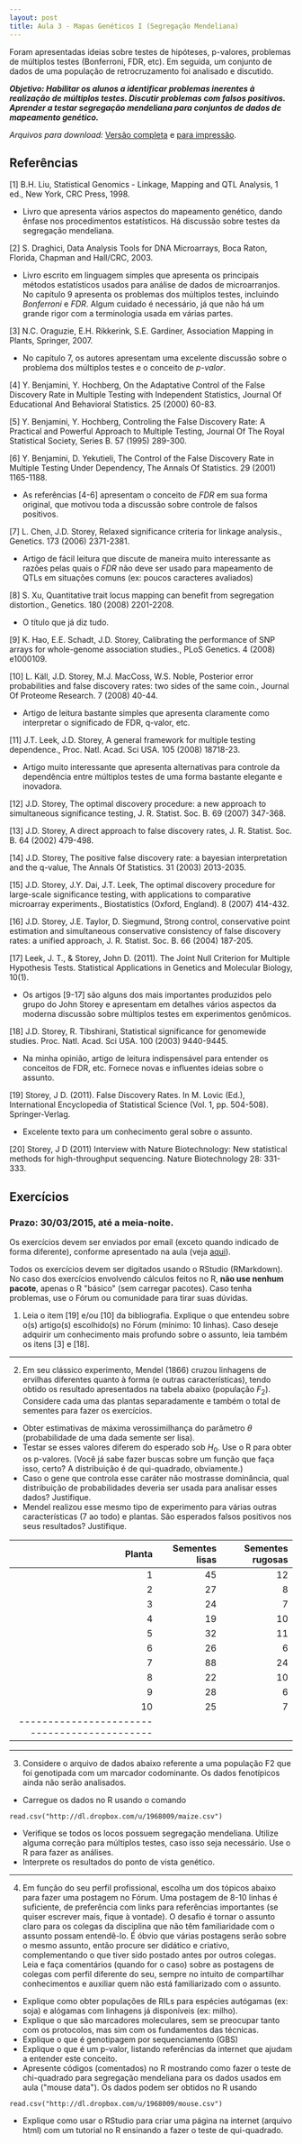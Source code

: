 ```yaml
---
layout: post
title: Aula 3 - Mapas Genéticos I (Segregação Mendeliana)
---
```


Foram apresentadas ideias sobre testes de hipóteses, p-valores,
problemas de múltiplos testes (Bonferroni, FDR, etc). Em seguida, um
conjunto de dados de uma população de retrocruzamento foi analisado e
discutido.

**_Objetivo: Habilitar os alunos a identificar problemas inerentes à
  realização de múltiplos testes. Discutir problemas com falsos
  positivos. Aprender a testar segregação mendeliana para conjuntos de
  dados de mapeamento genético._**

_Arquivos para download:_ [Versão completa](/Biometria-de-Marcadores/pdfs/aula3.pdf) e [para impressão](/Biometria-de-Marcadores/pdfs/aula3_imprimir.pdf).


## Referências

[1] B.H. Liu, Statistical Genomics - Linkage, Mapping and QTL Analysis, 1 ed., New York, CRC Press, 1998.

- Livro que apresenta vários aspectos do mapeamento genético, dando ênfase nos procedimentos estatísticos. Há discussão sobre testes da segregação mendeliana.

[2] S. Draghici, Data Analysis Tools for DNA Microarrays, Boca Raton, Florida, Chapman and Hall/CRC, 2003.

- Livro escrito em linguagem simples que apresenta os principais métodos estatísticos usados para análise de dados de microarranjos. No capítulo 9 apresenta os problemas dos múltiplos testes, incluindo _Bonferroni_ e _FDR_. Algum cuidado é necessário, já que não há um grande rigor com a terminologia usada em várias partes.


[3] N.C. Oraguzie, E.H. Rikkerink, S.E. Gardiner, Association Mapping in Plants, Springer, 2007.

- No capítulo 7, os autores apresentam uma excelente discussão sobre o problema dos múltiplos testes e o conceito de _p-valor_.


﻿[4] Y. Benjamini, Y. Hochberg, On the Adaptative Control of the False Discovery Rate in Multiple Testing with Independent Statistics, Journal Of Educational And Behavioral Statistics. 25 (2000) 60-83.

[5] Y. Benjamini, Y. Hochberg, Controling the False Discovery Rate: A Practical and Powerful Approach to Multiple Testing, Journal Of The Royal Statistical Society, Series B. 57 (1995) 289-300.

[6] Y. Benjamini, D. Yekutieli, The Control of the False Discovery Rate in Multiple Testing Under Dependency, The Annals Of Statistics. 29 (2001) 1165-1188.

- As referências [4-6] apresentam o conceito de _FDR_ em sua forma original, que motivou toda a discussão sobre controle de falsos positivos.

[7] L. Chen, J.D. Storey, Relaxed significance criteria for linkage analysis., Genetics. 173 (2006) 2371-2381.

- Artigo de fácil leitura que discute de maneira muito interessante as razões pelas quais o _FDR_ não deve ser usado para mapeamento de QTLs em situações comuns (ex: poucos caracteres avaliados)

[8] S. Xu, Quantitative trait locus mapping can benefit from segregation distortion., Genetics. 180 (2008) 2201-2208.

- O título que já diz tudo.

[9] K. Hao, E.E. Schadt, J.D. Storey, Calibrating the performance of SNP arrays for whole-genome association studies., PLoS Genetics. 4 (2008) e1000109.

[10] L. Käll, J.D. Storey, M.J. MacCoss, W.S. Noble, Posterior error probabilities and false discovery rates: two sides of the same coin., Journal Of Proteome Research. 7 (2008) 40-44.

- Artigo de leitura bastante simples que apresenta claramente como
interpretar o significado de FDR, q-valor, etc.

[11] J.T. Leek, J.D. Storey, A general framework for multiple testing dependence., Proc. Natl. Acad. Sci USA. 105 (2008) 18718-23.

- Artigo muito interessante que apresenta alternativas para controle
da dependência entre múltiplos testes de uma forma bastante elegante e
inovadora.

[12] J.D. Storey, The optimal discovery procedure: a new approach to simultaneous significance testing, J. R. Statist. Soc. B. 69 (2007) 347-368.

[13] J.D. Storey, A direct approach to false discovery rates, J. R. Statist. Soc. B. 64 (2002) 479-498.

[14] J.D. Storey, The positive false discovery rate: a bayesian interpretation and the q-value, The Annals Of Statistics. 31 (2003) 2013-2035.

[15] J.D. Storey, J.Y. Dai, J.T. Leek, The optimal discovery procedure for large-scale significance testing, with applications to comparative microarray experiments., Biostatistics (Oxford, England). 8 (2007) 414-432.

[16] J.D. Storey, J.E. Taylor, D. Siegmund, Strong control, conservative point estimation and simultaneous conservative consistency of false discovery rates: a unified approach, J. R. Statist. Soc. B. 66 (2004) 187-205.

[17] Leek, J. T., & Storey, John D. (2011). The Joint Null Criterion for Multiple Hypothesis Tests. Statistical Applications in Genetics and Molecular Biology, 10(1).

- Os artigos [9-17] são alguns dos mais importantes produzidos pelo grupo do John Storey e apresentam em detalhes vários aspectos da moderna discussão sobre múltiplos testes em experimentos genômicos.

[18] J.D. Storey, R. Tibshirani, Statistical significance for genomewide studies. Proc. Natl. Acad. Sci USA. 100 (2003) 9440-9445.

- Na minha opinião, artigo de leitura indispensável para entender os
conceitos de FDR, etc. Fornece novas e influentes ideias sobre o
assunto.

[19] Storey, J D. (2011). False Discovery Rates. In M. Lovic (Ed.), International Encyclopedia of Statistical Science (Vol. 1, pp. 504-508). Springer-Verlag.

- Excelente texto para um conhecimento geral sobre o assunto.

[20] Storey, J D (2011) Interview with Nature Biotechnology: New statistical methods for high-throughput sequencing. Nature Biotechnology 28: 331-333.


## Exercícios

### Prazo: 30/03/2015, até a meia-noite.

Os exercícios devem ser enviados por email (exceto quando indicado de
forma diferente), conforme apresentado na aula (veja
[aqui](http://augusto-garcia.github.io/Biometria-de-Marcadores-Introduction/#21)).

Todos os exercícios devem ser digitados usando o RStudio (RMarkdown).
No caso dos exercícios envolvendo cálculos feitos no R, **não use
nenhum pacote**, apenas o R "básico" (sem carregar pacotes). Caso
tenha problemas, use o Fórum ou comunidade para tirar suas dúvidas.

1) Leia o item [19] e/ou [10] da bibliografia. Explique o que entendeu sobre o(s) artigo(s) escolhido(s) no Fórum (mínimo: 10 linhas). Caso deseje adquirir um conhecimento mais profundo sobre o assunto, leia também os itens [3] e [18].

----

2) Em seu clássico experimento, Mendel (1866) cruzou linhagens de ervilhas diferentes quanto à forma (e outras características), tendo obtido os resultado apresentados na tabela abaixo (população $F_2$). Considere cada uma das plantas separadamente e também o total de sementes para fazer os exercícios.

  - Obter estimativas de máxima verossimilhança do parâmetro $\theta$ (probabilidade de uma dada semente ser lisa).
  - Testar se esses valores diferem do esperado sob $H_0$. Use o R
    para obter os p-valores. (Você já sabe fazer buscas sobre um
    função que faça isso, certo? A distribuição é de qui-quadrado, obviamente.)
  - Caso o gene que controla esse caráter não mostrasse dominância, qual distribuição de probabilidades deveria ser usada para analisar esses dados? Justifique.
  - Mendel realizou esse mesmo tipo de experimento para várias outras características (7 ao todo) e plantas. São esperados falsos positivos nos seus resultados? Justifique.

| Planta| Sementes lisas | Sementes rugosas |
|------:|---------------:|-----------------:|
|  1   |  45 |  12 |
|  2   |  27 |   8 |
|  3   |  24 |   7 |
|  4   |  19 |  10 |
|  5   |  32 |  11 |
|  6   |  26 |   6 |
|  7   |  88 |  24 |
|  8   |  22 |  10 |
|  9   |  28 |   6 |
|  10  |  25 |   7 |
|--------------------------------------------|

----

3) Considere o arquivo de dados abaixo referente a uma população F2 que foi genotipada com um marcador codominante. Os dados fenotípicos ainda não serão analisados.

  - Carregue os dados no R usando o comando

```
read.csv("http://dl.dropbox.com/u/1968009/maize.csv")
```

  - Verifique se todos os locos possuem segregação mendeliana. Utilize alguma correção para múltiplos testes, caso isso seja necessário. Use o R para fazer as análises.
  - Interprete os resultados do ponto de vista genético.

----

4) Em função do seu perfil profissional, escolha um dos tópicos abaixo para fazer uma postagem no Fórum. Uma postagem de 8-10 linhas é suficiente, de preferência com links para referências importantes (se quiser escrever mais, fique à vontade). O desafio é tornar o assunto claro para os colegas da disciplina que não têm familiaridade com o assunto possam entendê-lo. É óbvio que várias postagens serão sobre o mesmo assunto, então procure ser didático e criativo, complementando o que tiver sido postado antes por outros colegas. Leia e faça comentários (quando for o caso) sobre as postagens de colegas com perfil diferente do seu, sempre no intuito de compartilhar conhecimentos e auxiliar quem não está familiarizado com o assunto.

  - Explique como obter populações de RILs para espécies autógamas (ex: soja) e alógamas com linhagens já disponíveis (ex: milho).
  - Explique o que são marcadores moleculares, sem se preocupar tanto com os protocolos, mas sim com os fundamentos das técnicas.
  - Explique o que é genotipagem por sequenciamento (GBS)
  - Explique o que é um p-valor, listando referências da internet que
    ajudam a entender este conceito.
  - Apresente códigos (comentados) no R mostrando como fazer o teste
 de chi-quadrado para segregação mendeliana para os dados usados em
 aula ("mouse data"). Os dados podem ser obtidos no R usando

```
read.csv("http://dl.dropbox.com/u/1968009/mouse.csv")
```

  - Explique como usar o RStudio para criar uma página na internet
    (arquivo html) com um tutorial no R ensinando a fazer o teste de
    qui-quadrado.
